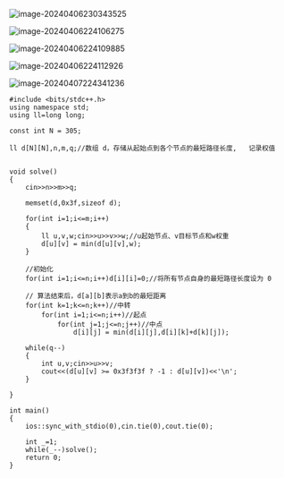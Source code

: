![image-20240406230343525](C:\Users\set\AppData\Roaming\Typora\typora-user-images\image-20240406230343525.png)

![image-20240406224106275](C:\Users\set\AppData\Roaming\Typora\typora-user-images\image-20240406224106275.png)

![image-20240406224109885](C:\Users\set\AppData\Roaming\Typora\typora-user-images\image-20240406224109885.png)

![image-20240406224112926](C:\Users\set\AppData\Roaming\Typora\typora-user-images\image-20240406224112926.png)

![image-20240407224341236](C:\Users\set\AppData\Roaming\Typora\typora-user-images\image-20240407224341236.png)

```
#include <bits/stdc++.h>
using namespace std;
using ll=long long;

const int N = 305;

ll d[N][N],n,m,q;//数组 d，存储从起始点到各个节点的最短路径长度,   记录权值


void solve()
{
	cin>>n>>m>>q;
	
	memset(d,0x3f,sizeof d);
	
	for(int i=1;i<=m;i++)
	{
		ll u,v,w;cin>>u>>v>>w;//u起始节点、v目标节点和w权重
		d[u][v] = min(d[u][v],w);
	}
	
	//初始化
	for(int i=1;i<=n;i++)d[i][i]=0;//将所有节点自身的最短路径长度设为 0
	
	// 算法结束后，d[a][b]表示a到b的最短距离
	for(int k=1;k<=n;k++)//中转
		for(int i=1;i<=n;i++)//起点
			for(int j=1;j<=n;j++)//中点
				d[i][j] = min(d[i][j],d[i][k]+d[k][j]);
		
	while(q--)
	{
		int u,v;cin>>u>>v;
		cout<<(d[u][v] >= 0x3f3f3f ? -1 : d[u][v])<<'\n';
	}		
	
}

int main()
{
	ios::sync_with_stdio(0),cin.tie(0),cout.tie(0);

	int _=1;
	while(_--)solve();
	return 0;
}
```


